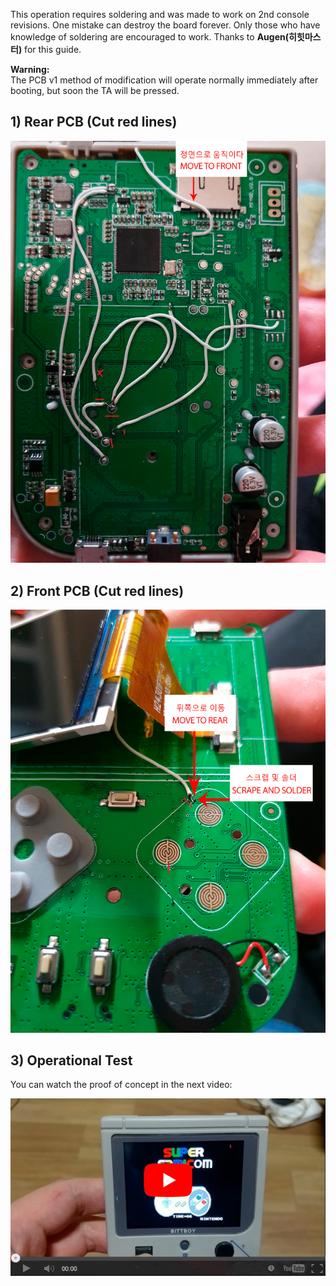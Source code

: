 This operation requires soldering and was made to work on 2nd console revisions. One mistake can destroy the board forever. Only those who have knowledge of soldering are encouraged to work. Thanks to **Augen(히힛마스터)** for this guide.

**Warning:**\
The PCB v1 method of modification will operate normally immediately after booting, but soon the TA will be pressed.

## 1) Rear PCB (Cut red lines)
![ghost1](imgs/58898332-5dfdb500-86c8-11e9-93ae-0ebd0f16d7bf.jpeg)

## 2) Front PCB (Cut red lines)
![ghost2](imgs/58898334-5dfdb500-86c8-11e9-851a-a440b5728214.jpeg)

## 3) Operational Test

You can watch the proof of concept in the next video:

[![youtube](imgs/58898684-1d526b80-86c9-11e9-80c1-fd3dc1e2aea2.png)](videos/v2_ghostkey_test.mp4)
